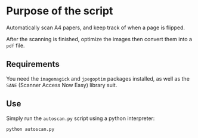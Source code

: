 # Purpose of the script
Automatically scan A4 papers, and keep track of when a page is flipped.

After the scanning is finished, optimize the images then convert them into a `pdf` file.

## Requirements
You need the `imagemagick` and `jpegoptim` packages installed, as well as the `SANE` (Scanner Access Now Easy) library suit.

## Use
Simply run the `autoscan.py` script using a python interpreter:
```console
python autoscan.py
```
